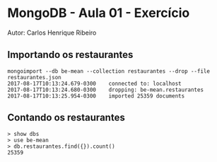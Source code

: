 # MongoDB - Aula 01 - Exercício

Autor: Carlos Henrique Ribeiro

## Importando os restaurantes

``` shell
mongoimport --db be-mean --collection restaurantes --drop --file restaurantes.json
2017-08-17T10:13:24.679-0300    connected to: localhost
2017-08-17T10:13:24.680-0300    dropping: be-mean.restaurantes
2017-08-17T10:13:25.954-0300    imported 25359 documents
```

## Contando os restaurantes

```
> show dbs
> use be-mean
> db.restaurantes.find({}).count()
25359
```
